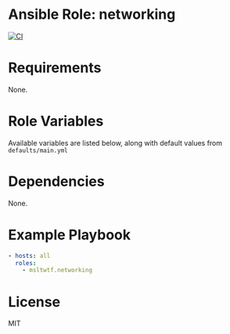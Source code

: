 # Ansible Role: networking

[![CI](https://github.com/msltwtf/ansible-role.networking/actions/workflows/ci.yml/badge.svg)](https://github.com/msltwtf/ansible-role.networking/actions/workflows/ci.yml)

# Requirements

None.

# Role Variables

Available variables are listed below, along with default values from `defaults/main.yml`

# Dependencies

None.

# Example Playbook

```yaml
- hosts: all
  roles:
    - msltwtf.networking
```

# License

MIT
